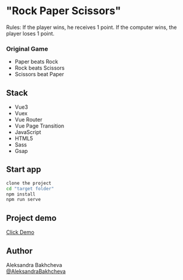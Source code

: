 # "Rock Paper Scissors"

Rules: If the player wins, he receives 1 point. If the computer wins, the player loses 1 point. 

### Original Game      
- Paper beats Rock
- Rock beats Scissors
- Scissors beat Paper

## Stack

- Vue3
- Vuex
- Vue Router
- Vue Page Transition
- JavaScript
- HTML5
- Sass
- Gsap

## Start app

```bash
clone the project
cd "target folder"
npm install
npm run serve
```

## Project demo

<a target="_blank" href="https://aleksandrabakhcheva.github.io/rock-paper-scissors_vue-app/">Click Demo</a>

## Author

Aleksandra Bakhcheva<br>
[@AleksandraBakhcheva](https://github.com/AleksandraBakhcheva)

